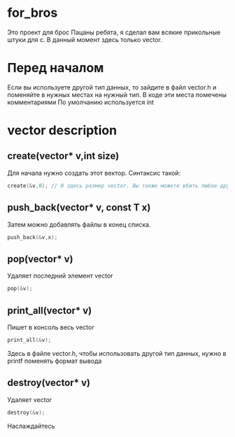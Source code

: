# for_bros
Это проект для брос
Пацаны ребята, я сделал вам всякие прикольные штуки для с. В данный момент здесь только vector.

# Перед началом

Если вы используете другой тип данных, то зайдите в файл vector.h и поменяйте в нужных местах на нужный тип. В коде эти места помечены комментариями
По умолчанию используется int

# vector description
## create(vector* v,int size)
Для начала нужно создать этот вектор. 
Синтаксис такой:
```c
create(&v,0); // 0 здесь размер vector. Вы также можете вбить любое другое число.
```

## push_back(vector* v, const T x)
Затем можно добавлять файлы в конец списка.
```c
push_back(&v,x);
```
## pop(vector* v)
Удаляет последний элемент vector
```c
pop(&v);
```
## print_all(vector* v)
Пишет в консоль весь vector
```c
print_all(&v);
```
Здесь в файле vector.h, чтобы использовать другой тип данных, нужно в printf поменять формат вывода

## destroy(vector* v)
Удаляет vector
```c
destroy(&v);
```


Наслаждайтесь
 
